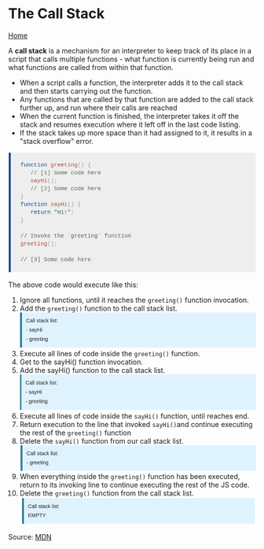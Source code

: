 # The Call Stack
[Home](../README.md)

A **call stack** is a mechanism for an interpreter to keep track of its place in a script that calls multiple functions - what function is currently being run and what functions are called from within that function.

- When a script calls a function, the interpreter adds it to the call stack and then starts carrying out the function.
- Any functions that are called by that function are added to the call stack further up, and run where their calls are reached
- When the current function is finished, the interpreter takes it off the stack and resumes execution where it left off in the last code listing.
- If the stack takes up more space than it had assigned to it, it results in a "stack overflow" error.

![Example](./img/callstack_1.png)

The above code would execute like this:
1. Ignore all functions, until it reaches the `greeting()` function invocation.
2. Add the `greeting()` function to the call stack list.
![Example](./img/callstack_2.png)
3. Execute all lines of code inside the `greeting()` function.
4. Get to the sayHi() function invocation.
5. Add the sayHi() function to the call stack list.
![Example](./img/callstack_3.png)
6. Execute all lines of code inside the `sayHi()` function, until reaches end.
7. Return execution to the line that invoked `sayHi()`and continue executing the rest of the `greeting()` function
8. Delete the `sayHi()` function from our call stack list.
![Example](./img/callstack_4.png)
9. When everything inside the `greeting()` function has been executed, return to its invoking line to continue executing the rest of the JS code.
10. Delete the `greeting()` function from the call stack list.
![Example](./img/callstack_5.png)


Source:
[MDN](https://developer.mozilla.org/en-US/docs/Glossary/Call_stack)
